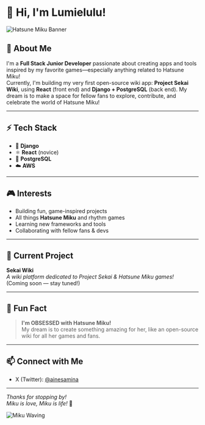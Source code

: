 # 👋 Hi, I'm Lumielulu!

![Hatsune Miku Banner](https://media.tenor.com/-JtF1qXK2eEAAAAC/hatsune-miku.gif)

## 🌸 About Me

I'm a **Full Stack Junior Developer** passionate about creating apps and tools inspired by my favorite games—especially anything related to Hatsune Miku!  
Currently, I'm building my very first open-source wiki app: **Project Sekai Wiki**, using **React** (front end) and **Django + PostgreSQL** (back end). My dream is to make a space for fellow fans to explore, contribute, and celebrate the world of Hatsune Miku!

---

## ⚡ Tech Stack

- 🐍 **Django**
- ⚛️ **React** (novice)
- 🐘 **PostgreSQL**
- ☁️ **AWS**

---

## 🎮 Interests

- Building fun, game-inspired projects
- All things **Hatsune Miku** and rhythm games
- Learning new frameworks and tools
- Collaborating with fellow fans & devs

---

## 🌟 Current Project

**Sekai Wiki**  
_A wiki platform dedicated to Project Sekai & Hatsune Miku games!_  
(Coming soon — stay tuned!)

---

## 💬 Fun Fact

> **I'm OBSESSED with Hatsune Miku!**  
> My dream is to create something amazing for her, like an open-source wiki for all her games and fans.

---

## 📫 Connect with Me

- X (Twitter): [@ainesamina](https://x.com/ainesamina)

---

_Thanks for stopping by!_  
_Miku is love, Miku is life!_ 💙

![Miku Waving](https://media.tenor.com/5yRZVmbHc7wAAAAC/miku-hatsune-miku.gif)

